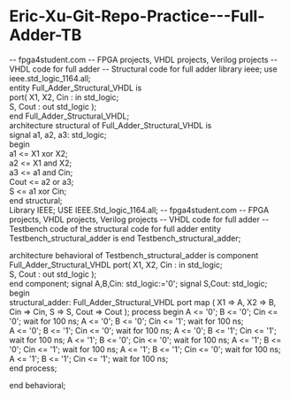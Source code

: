 # Eric-Xu-Git-Repo-Practice---Full-Adder-TB
-- fpga4student.com 
-- FPGA projects, VHDL projects, Verilog projects 
-- VHDL code for full adder 
-- Structural code for full adder 
 library ieee; 
 use ieee.std_logic_1164.all;  
 entity Full_Adder_Structural_VHDL is  
   port( 
  X1, X2, Cin : in std_logic;  
  S, Cout : out std_logic
  );  
 end Full_Adder_Structural_VHDL;  
 architecture structural of Full_Adder_Structural_VHDL is  
 signal a1, a2, a3: std_logic;  
 begin  
   a1 <= X1 xor X2;  
   a2 <= X1 and X2;  
   a3 <= a1 and Cin;  
   Cout <= a2 or a3;  
   S <= a1 xor Cin;  
 end structural;  
Library IEEE;
USE IEEE.Std_logic_1164.all;
-- fpga4student.com 
-- FPGA projects, VHDL projects, Verilog projects 
-- VHDL code for full adder 
-- Testbench code of the structural code for full adder 
entity Testbench_structural_adder is
end Testbench_structural_adder;
 
architecture  behavioral of Testbench_structural_adder is
 component Full_Adder_Structural_VHDL 
   port( 
  X1, X2, Cin : in std_logic;  
  S, Cout : out std_logic
  );  
 end component; 
 signal A,B,Cin: std_logic:='0';
 signal S,Cout: std_logic;
begin   
 structural_adder: Full_Adder_Structural_VHDL port map 
   (
    X1 => A,
    X2 => B,
    Cin => Cin,
    S => S,
    Cout => Cout 
   );
  process
  begin
   A <= '0';
   B <= '0';
   Cin <= '0';
   wait for 100 ns;
   A <= '0';
   B <= '0';
   Cin <= '1';
   wait for 100 ns;   
   A <= '0';
   B <= '1';
   Cin <= '0';
   wait for 100 ns;
   A <= '0';
   B <= '1';
   Cin <= '1';
   wait for 100 ns;
   A <= '1';
   B <= '0';
   Cin <= '0';
   wait for 100 ns;
   A <= '1';
   B <= '0';
   Cin <= '1';
   wait for 100 ns;
   A <= '1';
   B <= '1';
   Cin <= '0';
   wait for 100 ns;   
   A <= '1';
   B <= '1';
   Cin <= '1';
   wait for 100 ns;   
  end process;
      
end behavioral; 
